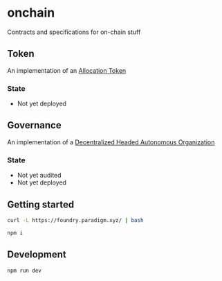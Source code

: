 # onchain

Contracts and specifications for on-chain stuff

## Token

An implementation of an [Allocation Token](https://github.com/brumewallet/onchain/blob/main/rfc/TOKEN.md)

### State
- Not yet deployed

## Governance

An implementation of a [Decentralized Headed Autonomous Organization](https://github.com/brumewallet/onchain/blob/main/rfc/GOVERNANCE.md)

### State
- Not yet audited
- Not yet deployed

## Getting started

```bash
curl -L https://foundry.paradigm.xyz/ ​| bash
```

```bash
npm i
```

## Development

```bash
npm run dev
```
